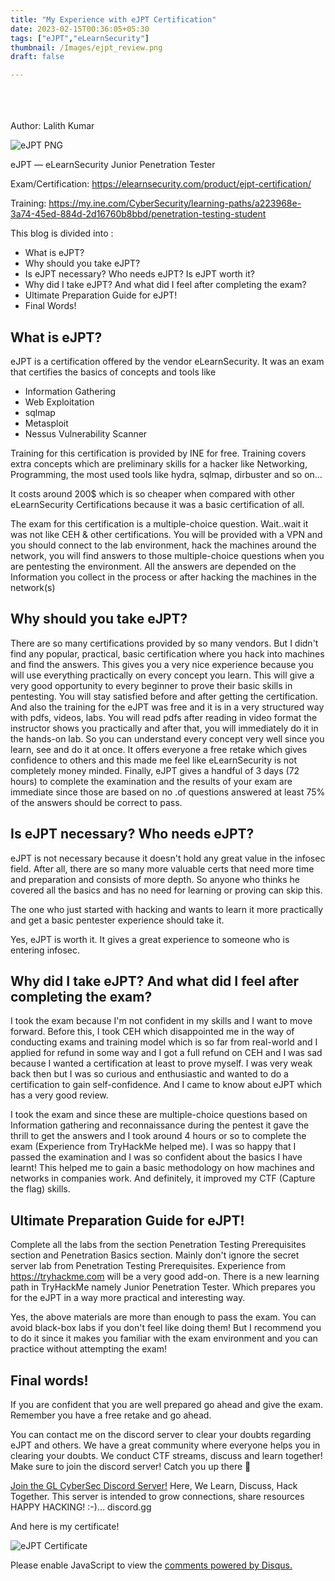 ```yaml
---
title: "My Experience with eJPT Certification"
date: 2023-02-15T00:36:05+05:30
tags: ["eJPT","eLearnSecurity"]
thumbnail: /Images/ejpt_review.png
draft: false

---
```

</br></br>  
Author: Lalith Kumar

![eJPT PNG](https://miro.medium.com/v2/resize:fit:618/format:webp/0*8zhGsrwVCVBLNY2h.png)

eJPT — eLearnSecurity Junior Penetration Tester

Exam/Certification: https://elearnsecurity.com/product/ejpt-certification/

Training: https://my.ine.com/CyberSecurity/learning-paths/a223968e-3a74-45ed-884d-2d16760b8bbd/penetration-testing-student

This blog is divided into :

- What is eJPT?
- Why should you take eJPT?
- Is eJPT necessary? Who needs eJPT? Is eJPT worth it?
- Why did I take eJPT? And what did I feel after completing the exam?
- Ultimate Preparation Guide for eJPT!
- Final Words!

## What is eJPT?
eJPT is a certification offered by the vendor eLearnSecurity. It was an exam that certifies the basics of concepts and tools like

- Information Gathering
- Web Exploitation
- sqlmap
- Metasploit
- Nessus Vulnerability Scanner

Training for this certification is provided by INE for free. Training covers extra concepts which are preliminary skills for a hacker like Networking, Programming, the most used tools like hydra, sqlmap, dirbuster and so on...

It costs around 200$ which is so cheaper when compared with other eLearnSecurity Certifications because it was a basic certification of all.

The exam for this certification is a multiple-choice question. Wait..wait it was not like CEH & other certifications. You will be provided with a VPN and you should connect to the lab environment, hack the machines around the network, you will find answers to those multiple-choice questions when you are pentesting the environment. All the answers are depended on the Information you collect in the process or after hacking the machines in the network(s)

## Why should you take eJPT?
There are so many certifications provided by so many vendors. But I didn't find any popular, practical, basic certification where you hack into machines and find the answers. This gives you a very nice experience because you will use everything practically on every concept you learn. This will give a very good opportunity to every beginner to prove their basic skills in pentesting. You will stay satisfied before and after getting the certification. And also the training for the eJPT was free and it is in a very structured way with pdfs, videos, labs. You will read pdfs after reading in video format the instructor shows you practically and after that, you will immediately do it in the hands-on lab. So you can understand every concept very well since you learn, see and do it at once. It offers everyone a free retake which gives confidence to others and this made me feel like eLearnSecurity is not completely money minded. Finally, eJPT gives a handful of 3 days (72 hours) to complete the examination and the results of your exam are immediate since those are based on no .of questions answered at least 75% of the answers should be correct to pass.

## Is eJPT necessary? Who needs eJPT?
eJPT is not necessary because it doesn't hold any great value in the infosec field. After all, there are so many more valuable certs that need more time and preparation and consists of more depth. So anyone who thinks he covered all the basics and has no need for learning or proving can skip this.

The one who just started with hacking and wants to learn it more practically and get a basic pentester experience should take it.

Yes, eJPT is worth it. It gives a great experience to someone who is entering infosec.

## Why did I take eJPT? And what did I feel after completing the exam?
I took the exam because I'm not confident in my skills and I want to move forward. Before this, I took CEH which disappointed me in the way of conducting exams and training model which is so far from real-world and I applied for refund in some way and I got a full refund on CEH and I was sad because I wanted a certification at least to prove myself. I was very weak back then but I was so curious and enthusiastic and wanted to do a certification to gain self-confidence. And I came to know about eJPT which has a very good review.

I took the exam and since these are multiple-choice questions based on Information gathering and reconnaissance during the pentest it gave the thrill to get the answers and I took around 4 hours or so to complete the exam (Experience from TryHackMe helped me). I was so happy that I passed the examination and I was so confident about the basics I have learnt! This helped me to gain a basic methodology on how machines and networks in companies work. And definitely, it improved my CTF (Capture the flag) skills.

## Ultimate Preparation Guide for eJPT!
Complete all the labs from the section Penetration Testing Prerequisites section and Penetration Basics section.
Mainly don't ignore the secret server lab from Penetration Testing Prerequisites.
Experience from https://tryhackme.com will be a very good add-on. There is a new learning path in TryHackMe namely Junior Penetration Tester. Which prepares you for the eJPT in a way more practical and interesting way.

Yes, the above materials are more than enough to pass the exam. You can avoid black-box labs if you don't feel like doing them! But I recommend you to do it since it makes you familiar with the exam environment and you can practice without attempting the exam!

## Final words!
If you are confident that you are well prepared go ahead and give the exam. Remember you have a free retake and go ahead.

You can contact me on the discord server to clear your doubts regarding eJPT and others. We have a great community where everyone helps you in clearing your doubts. We conduct CTF streams, discuss and learn together! Make sure to join the discord server! Catch you up there 🙂

[Join the GL CyberSec Discord Server!](https://discord.gg/RsV4uZDXC8)
Here, We Learn, Discuss, Hack Together. This server is intended to grow connections, share resources HAPPY HACKING! :-)…
discord.gg


And here is my certificate!

![eJPT Certificate](https://miro.medium.com/v2/resize:fit:720/format:webp/1*bTtlqMPFsZPI9X3xmB81LQ.png)


<div id="disqus_thread"></div>
<script>
    /**
    *  RECOMMENDED CONFIGURATION VARIABLES: EDIT AND UNCOMMENT THE SECTION BELOW TO INSERT DYNAMIC VALUES FROM YOUR PLATFORM OR CMS.
    *  LEARN WHY DEFINING THESE VARIABLES IS IMPORTANT: https://disqus.com/admin/universalcode/#configuration-variables    */
    /*
    var disqus_config = function () {
    this.page.url = PAGE_URL;  // Replace PAGE_URL with your page's canonical URL variable
    this.page.identifier = PAGE_IDENTIFIER; // Replace PAGE_IDENTIFIER with your page's unique identifier variable
    };
    */
    (function() { // DON'T EDIT BELOW THIS LINE
    var d = document, s = d.createElement('script');
    s.src = 'https://lalithkumar010-com.disqus.com/embed.js';
    s.setAttribute('data-timestamp', +new Date());
    (d.head || d.body).appendChild(s);
    })();
</script>
<noscript>Please enable JavaScript to view the <a href="https://disqus.com/?ref_noscript">comments powered by Disqus.</a></noscript>
